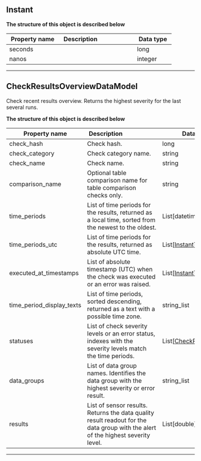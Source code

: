 
## Instant  
  
  

**The structure of this object is described below**  
  

|&nbsp;Property&nbsp;name&nbsp;|&nbsp;Description&nbsp;&nbsp;&nbsp;&nbsp;&nbsp;&nbsp;&nbsp;&nbsp;&nbsp;&nbsp;&nbsp;&nbsp;&nbsp;&nbsp;&nbsp;&nbsp;&nbsp;&nbsp;&nbsp;&nbsp;&nbsp;|&nbsp;Data&nbsp;type&nbsp;|
|---------------|---------------------------------|-----------|
|seconds||long|
|nanos||integer|


___  

## CheckResultsOverviewDataModel  
Check recent results overview. Returns the highest severity for the last several runs.  
  

**The structure of this object is described below**  
  

|&nbsp;Property&nbsp;name&nbsp;|&nbsp;Description&nbsp;&nbsp;&nbsp;&nbsp;&nbsp;&nbsp;&nbsp;&nbsp;&nbsp;&nbsp;&nbsp;&nbsp;&nbsp;&nbsp;&nbsp;&nbsp;&nbsp;&nbsp;&nbsp;&nbsp;&nbsp;|&nbsp;Data&nbsp;type&nbsp;|
|---------------|---------------------------------|-----------|
|check_hash|Check hash.|long|
|check_category|Check category name.|string|
|check_name|Check name.|string|
|comparison_name|Optional table comparison name for table comparison checks only.|string|
|time_periods|List of time periods for the results, returned as a local time, sorted from the newest to the oldest.|List[datetime]|
|time_periods_utc|List of time periods for the results, returned as absolute UTC time.|List[[Instant](#instant)]|
|executed_at_timestamps|List of absolute timestamp (UTC) when the check was executed or an error was raised.|List[[Instant](#instant)]|
|time_period_display_texts|List of time periods, sorted descending, returned as a text with a possible time zone.|string_list|
|statuses|List of check severity levels or an error status, indexes with the severity levels match the time periods.|List[[CheckResultStatus](/docs/client/models/check_results/#checkresultstatus)]|
|data_groups|List of data group names. Identifies the data group with the highest severity or error result.|string_list|
|results|List of sensor results. Returns the data quality result readout for the data group with the alert of the highest severity level.|List[double]|


___  

